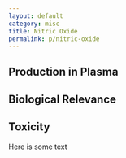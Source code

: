 ```yaml
---
layout: default
category: misc
title: Nitric Oxide
permalink: p/nitric-oxide
---
```


Production in Plasma
--------------------

Biological Relevance
--------------------

Toxicity
--------

Here is some text
